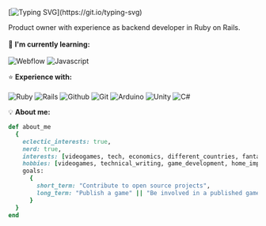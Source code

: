 [![Typing SVG](https://readme-typing-svg.demolab.com?font=Fira+Code&duration=3500&pause=2000&width=435&lines=Hi+there%2C+I'm+Bonne!)](https://git.io/typing-svg)

Product owner with experience as backend developer in Ruby on Rails.
<br><br>
🧠 **I'm currently learning:**
<br><br>
![Webflow](https://img.shields.io/badge/Javascript-146EF5?style=for-the-badge&logo=webflow&logoColor=white&labelColor=146EF5)
![Javascript](https://img.shields.io/badge/Javascript-F7DF1E?style=for-the-badge&logo=javascript&logoColor=black&labelColor=F7DF1E)

⭐ **Experience with:**
<br><br>
![Ruby](https://img.shields.io/badge/Ruby-%23CC342D?style=for-the-badge&logo=ruby&logoColor=white)
![Rails](https://img.shields.io/badge/Rails-CC0000?style=for-the-badge&logo=rubyonrails&logoColor=white)
![Github](https://img.shields.io/badge/Github-%23181717?style=for-the-badge&logo=github&logoColor=white)
![Git](https://img.shields.io/badge/Git-%23F05032?style=for-the-badge&logo=git&logoColor=white)
![Arduino](https://img.shields.io/badge/Arduino-%2300979D?style=for-the-badge&logo=arduino&logoColor=white)
![Unity](https://img.shields.io/badge/Unity-black?style=for-the-badge&logo=unity&logoColor=white)
![C#](https://img.shields.io/badge/C%23-239120?style=for-the-badge&logo=csharp&logoColor=white)

💡 **About me:**
```ruby
def about_me
  {
    eclectic_interests: true,
    nerd: true,
    interests: [videogames, tech, economics, different_countries, fantasy_media, iot],
    hobbies: [videogames, technical_writing, game_development, home_improvement],
    goals:
      {
        short_term: "Contribute to open source projects",
        long_term: "Publish a game" || "Be involved in a published game"
      }
  }
end
```
